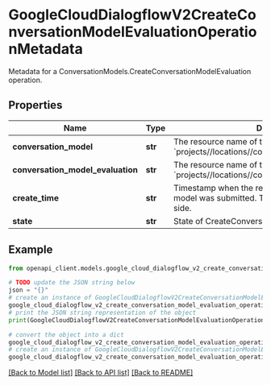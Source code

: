 # GoogleCloudDialogflowV2CreateConversationModelEvaluationOperationMetadata

Metadata for a ConversationModels.CreateConversationModelEvaluation operation.

## Properties

Name | Type | Description | Notes
------------ | ------------- | ------------- | -------------
**conversation_model** | **str** | The resource name of the conversation model. Format: &#x60;projects//locations//conversationModels/&#x60; | [optional] 
**conversation_model_evaluation** | **str** | The resource name of the conversation model. Format: &#x60;projects//locations//conversationModels//evaluations/&#x60; | [optional] 
**create_time** | **str** | Timestamp when the request to create conversation model was submitted. The time is measured on server side. | [optional] 
**state** | **str** | State of CreateConversationModel operation. | [optional] 

## Example

```python
from openapi_client.models.google_cloud_dialogflow_v2_create_conversation_model_evaluation_operation_metadata import GoogleCloudDialogflowV2CreateConversationModelEvaluationOperationMetadata

# TODO update the JSON string below
json = "{}"
# create an instance of GoogleCloudDialogflowV2CreateConversationModelEvaluationOperationMetadata from a JSON string
google_cloud_dialogflow_v2_create_conversation_model_evaluation_operation_metadata_instance = GoogleCloudDialogflowV2CreateConversationModelEvaluationOperationMetadata.from_json(json)
# print the JSON string representation of the object
print(GoogleCloudDialogflowV2CreateConversationModelEvaluationOperationMetadata.to_json())

# convert the object into a dict
google_cloud_dialogflow_v2_create_conversation_model_evaluation_operation_metadata_dict = google_cloud_dialogflow_v2_create_conversation_model_evaluation_operation_metadata_instance.to_dict()
# create an instance of GoogleCloudDialogflowV2CreateConversationModelEvaluationOperationMetadata from a dict
google_cloud_dialogflow_v2_create_conversation_model_evaluation_operation_metadata_from_dict = GoogleCloudDialogflowV2CreateConversationModelEvaluationOperationMetadata.from_dict(google_cloud_dialogflow_v2_create_conversation_model_evaluation_operation_metadata_dict)
```
[[Back to Model list]](../README.md#documentation-for-models) [[Back to API list]](../README.md#documentation-for-api-endpoints) [[Back to README]](../README.md)


